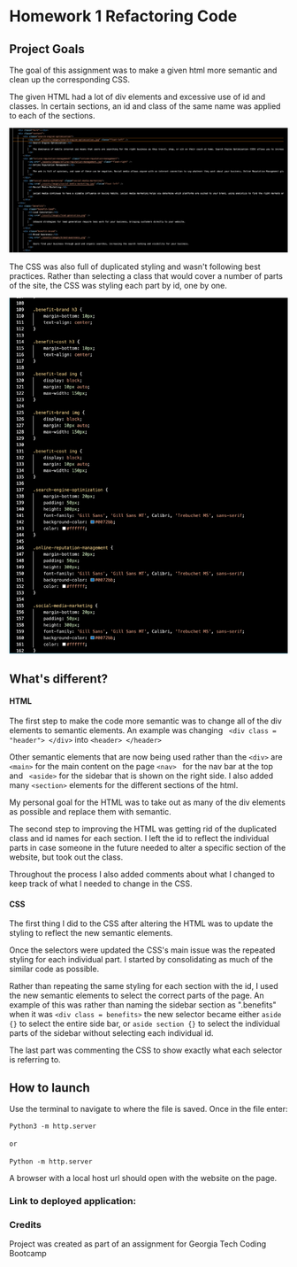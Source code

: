 # Homework 1 Refactoring Code

## Project Goals

The goal of this assignment was to make a given html more semantic and clean up the corresponding CSS.


The given HTML had a lot of div elements and excessive use of id and classes. In certain sections, an id and class of the same name was applied to each of the sections.
 

![Original HTML Screenshot](./assets/images/screenshot-1.png)

The CSS was also full of duplicated styling and wasn't following best practices. Rather than selecting a class that would cover a number of parts of the site, the CSS was styling each part by id, one by one.

![Original CSS Screenshot](./assets/images/screenshot-2.png)


## What's different?

#### HTML

The first step to make the code more semantic was to change all of the div elements to semantic elements. An example was changing ``` <div class = "header"> </div>``` into ``` <header> </header> ```

Other semantic elements that are now being used rather than the ``` <div> ``` are ``` <main> ``` for the main content on the page ```<nav> ``` for the nav bar at the top and ```  <aside> ``` for the sidebar that is shown on the right side. I also added many ``` <section> ``` elements for the different sections of the html. 

My personal goal for the HTML was to take out as many of the div elements as possible and replace them with semantic. 

The second step to improving the HTML was getting rid of the duplicated class and id names for each section. I left the id to reflect the individual parts in case someone in the future needed to alter a specific section of the website, but took out the class. 

Throughout the process I also added comments about what I changed to keep track of what I needed to change in the CSS.

#### CSS
 
The first thing I did to the CSS after altering the HTML was to update the styling to reflect the new semantic elements. 

Once the selectors were updated the CSS's main issue was the repeated styling for each individual part. I started by consolidating as much of the similar code as possible. 

Rather than repeating the same styling for each section with the id, I used the new semantic elements to select the correct parts of the page. An example of this was rather than naming the sidebar section as ".benefits" when it was ``` <div class = benefits> ``` the new selector became either ``` aside {} ``` to select the entire side bar, or ``` aside section {} ``` to select the individual parts of the sidebar without selecting each individual id. 

The last part was commenting the CSS to show exactly what each selector is referring to.

## How to launch


Use the terminal to navigate to where the file is saved. Once in the file enter: 

``` 
Python3 -m http.server

or 

Python -m http.server

```
A browser with a local host url should open with the website on the page. 

### Link to deployed application:




### Credits 

Project was created as part of an assignment for Georgia Tech Coding Bootcamp